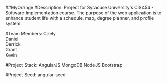 ##MyOrange
#Description:
Project for Syracuse University's CIS454 - Software Implementation course. The purpose of the web application is to enhance student life with a schedule, map, degree planner, and profile system.

#Team Members:
Caely<br>
Daniel<br>
Derrick<br>
Grant<br>
Kevin

#Project Stack:
AngularJS
MongoDB
NodeJS
Bootstrap

#Project Seed:
angular-seed



